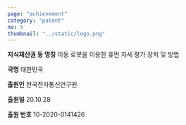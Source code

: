 ```yaml
---
page: "achievement"
category: "patent"
no: 5
thumbnail: "../static/logo.png"
---
```


**지식재산권 등 명칭** 이동 로봇을 이용한 휴먼 자세 평가 장치 및 방법

**국명** 대한민국

**출원인** 한국전자통신연구원

**출원일** 20.10.28

**출원 번호** 10-2020-0141426
